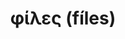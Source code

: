 ---
title: "φίλες (fíles)" 
published: "02-09-2021"
description: "space themed track."
tech: ["electronic track", "space", "voice"]
url: "https://mitspol.bandcamp.com/track/--8"
---